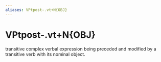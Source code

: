 ```yaml
---
aliases: VPtpost-.vt+N{OBJ}
---
```

# VPtpost-.vt+N{OBJ}

transitive complex verbal expression being preceded and modified by a transitive verb with its nominal object.